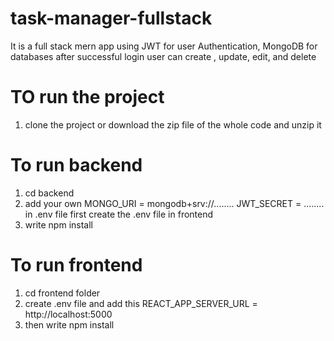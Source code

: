 # task-manager-fullstack
It is a full stack mern app using JWT for user Authentication, MongoDB for databases
after successful login user can create , update, edit, and delete

# TO run the project
1. clone the project or download the zip file of the whole code and unzip it

# To run backend
1. cd backend
2. add your own MONGO_URI = mongodb+srv://........
JWT_SECRET = ........
in .env file first create the .env file in frontend
3. write npm install

# To run frontend
1. cd frontend folder
2. create .env file and add this REACT_APP_SERVER_URL = http://localhost:5000
3. then write npm install
